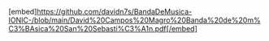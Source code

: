 [embed]https://github.com/davidn7s/BandaDeMusica-IONIC-/blob/main/David%20Campos%20Magro%20Banda%20de%20m%C3%BAsica%20San%20Sebasti%C3%A1n.pdf[/embed]
